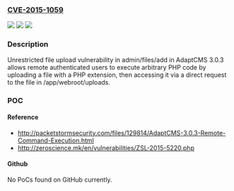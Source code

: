 ### [CVE-2015-1059](https://cve.mitre.org/cgi-bin/cvename.cgi?name=CVE-2015-1059)
![](https://img.shields.io/static/v1?label=Product&message=n%2Fa&color=blue)
![](https://img.shields.io/static/v1?label=Version&message=n%2Fa&color=blue)
![](https://img.shields.io/static/v1?label=Vulnerability&message=n%2Fa&color=brighgreen)

### Description

Unrestricted file upload vulnerability in admin/files/add in AdaptCMS 3.0.3 allows remote authenticated users to execute arbitrary PHP code by uploading a file with a PHP extension, then accessing it via a direct request to the file in /app/webroot/uploads.

### POC

#### Reference
- http://packetstormsecurity.com/files/129814/AdaptCMS-3.0.3-Remote-Command-Execution.html
- http://zeroscience.mk/en/vulnerabilities/ZSL-2015-5220.php

#### Github
No PoCs found on GitHub currently.

